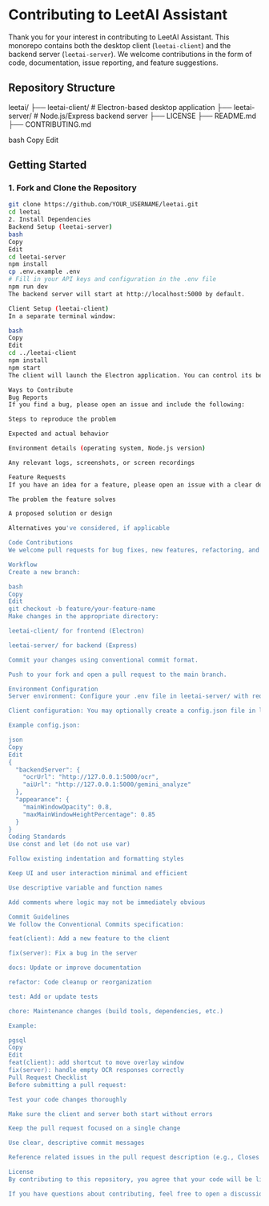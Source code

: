 # Contributing to LeetAI Assistant

Thank you for your interest in contributing to LeetAI Assistant. This monorepo contains both the desktop client (`leetai-client`) and the backend server (`leetai-server`). We welcome contributions in the form of code, documentation, issue reporting, and feature suggestions.

## Repository Structure

leetai/
├── leetai-client/ # Electron-based desktop application
├── leetai-server/ # Node.js/Express backend server
├── LICENSE
├── README.md
├── CONTRIBUTING.md

bash
Copy
Edit

## Getting Started

### 1. Fork and Clone the Repository

```bash
git clone https://github.com/YOUR_USERNAME/leetai.git
cd leetai
2. Install Dependencies
Backend Setup (leetai-server)
bash
Copy
Edit
cd leetai-server
npm install
cp .env.example .env
# Fill in your API keys and configuration in the .env file
npm run dev
The backend server will start at http://localhost:5000 by default.

Client Setup (leetai-client)
In a separate terminal window:

bash
Copy
Edit
cd ../leetai-client
npm install
npm start
The client will launch the Electron application. You can control its behavior with keyboard shortcuts (see the README for usage details).

Ways to Contribute
Bug Reports
If you find a bug, please open an issue and include the following:

Steps to reproduce the problem

Expected and actual behavior

Environment details (operating system, Node.js version)

Any relevant logs, screenshots, or screen recordings

Feature Requests
If you have an idea for a feature, please open an issue with a clear description. Include:

The problem the feature solves

A proposed solution or design

Alternatives you've considered, if applicable

Code Contributions
We welcome pull requests for bug fixes, new features, refactoring, and documentation updates.

Workflow
Create a new branch:

bash
Copy
Edit
git checkout -b feature/your-feature-name
Make changes in the appropriate directory:

leetai-client/ for frontend (Electron)

leetai-server/ for backend (Express)

Commit your changes using conventional commit format.

Push to your fork and open a pull request to the main branch.

Environment Configuration
Server environment: Configure your .env file in leetai-server/ with required API keys and settings.

Client configuration: You may optionally create a config.json file in leetai-client/ to override backend URLs and appearance settings.

Example config.json:

json
Copy
Edit
{
  "backendServer": {
    "ocrUrl": "http://127.0.0.1:5000/ocr",
    "aiUrl": "http://127.0.0.1:5000/gemini_analyze"
  },
  "appearance": {
    "mainWindowOpacity": 0.8,
    "maxMainWindowHeightPercentage": 0.85
  }
}
Coding Standards
Use const and let (do not use var)

Follow existing indentation and formatting styles

Keep UI and user interaction minimal and efficient

Use descriptive variable and function names

Add comments where logic may not be immediately obvious

Commit Guidelines
We follow the Conventional Commits specification:

feat(client): Add a new feature to the client

fix(server): Fix a bug in the server

docs: Update or improve documentation

refactor: Code cleanup or reorganization

test: Add or update tests

chore: Maintenance changes (build tools, dependencies, etc.)

Example:

pgsql
Copy
Edit
feat(client): add shortcut to move overlay window
fix(server): handle empty OCR responses correctly
Pull Request Checklist
Before submitting a pull request:

Test your code changes thoroughly

Make sure the client and server both start without errors

Keep the pull request focused on a single change

Use clear, descriptive commit messages

Reference related issues in the pull request description (e.g., Closes #42)

License
By contributing to this repository, you agree that your code will be licensed under the GNU General Public License v2.0.

If you have questions about contributing, feel free to open a discussion or issue.
